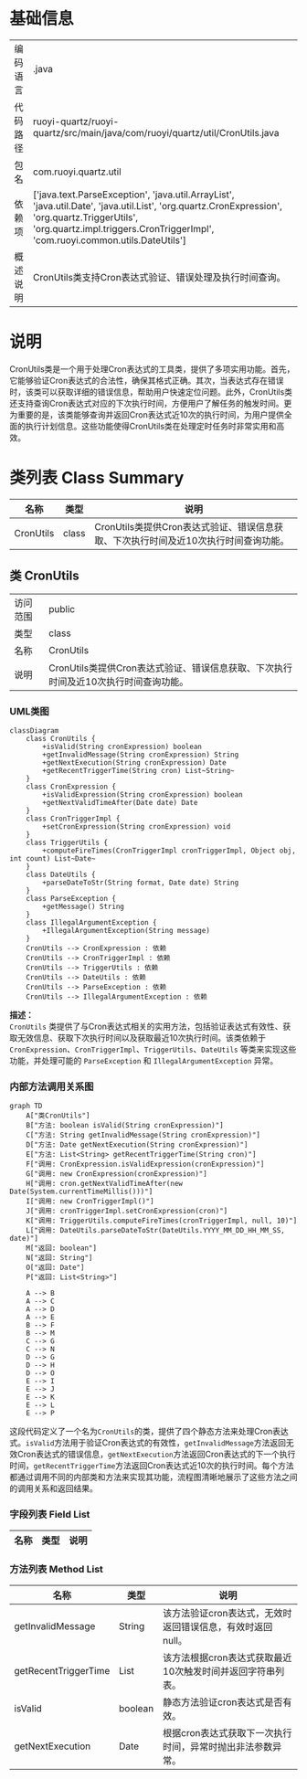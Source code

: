 # 基础信息

|      |      |
|------|------|
| 编码语言 | .java |
| 代码路径 | ruoyi-quartz/ruoyi-quartz/src/main/java/com/ruoyi/quartz/util/CronUtils.java |
| 包名 | com.ruoyi.quartz.util |
| 依赖项 | ['java.text.ParseException', 'java.util.ArrayList', 'java.util.Date', 'java.util.List', 'org.quartz.CronExpression', 'org.quartz.TriggerUtils', 'org.quartz.impl.triggers.CronTriggerImpl', 'com.ruoyi.common.utils.DateUtils'] |
| 概述说明 | CronUtils类支持Cron表达式验证、错误处理及执行时间查询。 |

# 说明

CronUtils类是一个用于处理Cron表达式的工具类，提供了多项实用功能。首先，它能够验证Cron表达式的合法性，确保其格式正确。其次，当表达式存在错误时，该类可以获取详细的错误信息，帮助用户快速定位问题。此外，CronUtils类还支持查询Cron表达式对应的下次执行时间，方便用户了解任务的触发时间。更为重要的是，该类能够查询并返回Cron表达式近10次的执行时间，为用户提供全面的执行计划信息。这些功能使得CronUtils类在处理定时任务时非常实用和高效。

# 类列表 Class Summary

| 名称   | 类型  | 说明 |
|-------|------|-------------|
| CronUtils | class | CronUtils类提供Cron表达式验证、错误信息获取、下次执行时间及近10次执行时间查询功能。 |



## 类 CronUtils

|      |      |
|------|------|
| 访问范围 | public |
| 类型 | class |
| 名称 | CronUtils |
| 说明 | CronUtils类提供Cron表达式验证、错误信息获取、下次执行时间及近10次执行时间查询功能。 |


### UML类图

```mermaid
classDiagram
    class CronUtils {
        +isValid(String cronExpression) boolean
        +getInvalidMessage(String cronExpression) String
        +getNextExecution(String cronExpression) Date
        +getRecentTriggerTime(String cron) List~String~
    }
    class CronExpression {
        +isValidExpression(String cronExpression) boolean
        +getNextValidTimeAfter(Date date) Date
    }
    class CronTriggerImpl {
        +setCronExpression(String cronExpression) void
    }
    class TriggerUtils {
        +computeFireTimes(CronTriggerImpl cronTriggerImpl, Object obj, int count) List~Date~
    }
    class DateUtils {
        +parseDateToStr(String format, Date date) String
    }
    class ParseException {
        +getMessage() String
    }
    class IllegalArgumentException {
        +IllegalArgumentException(String message)
    }
    CronUtils --> CronExpression : 依赖
    CronUtils --> CronTriggerImpl : 依赖
    CronUtils --> TriggerUtils : 依赖
    CronUtils --> DateUtils : 依赖
    CronUtils --> ParseException : 依赖
    CronUtils --> IllegalArgumentException : 依赖
```

**描述：**  
`CronUtils` 类提供了与Cron表达式相关的实用方法，包括验证表达式有效性、获取无效信息、获取下次执行时间以及获取最近10次执行时间。该类依赖于 `CronExpression`、`CronTriggerImpl`、`TriggerUtils`、`DateUtils` 等类来实现这些功能，并处理可能的 `ParseException` 和 `IllegalArgumentException` 异常。


### 内部方法调用关系图

```mermaid
graph TD
    A["类CronUtils"]
    B["方法: boolean isValid(String cronExpression)"]
    C["方法: String getInvalidMessage(String cronExpression)"]
    D["方法: Date getNextExecution(String cronExpression)"]
    E["方法: List<String> getRecentTriggerTime(String cron)"]
    F["调用: CronExpression.isValidExpression(cronExpression)"]
    G["调用: new CronExpression(cronExpression)"]
    H["调用: cron.getNextValidTimeAfter(new Date(System.currentTimeMillis()))"]
    I["调用: new CronTriggerImpl()"]
    J["调用: cronTriggerImpl.setCronExpression(cron)"]
    K["调用: TriggerUtils.computeFireTimes(cronTriggerImpl, null, 10)"]
    L["调用: DateUtils.parseDateToStr(DateUtils.YYYY_MM_DD_HH_MM_SS, date)"]
    M["返回: boolean"]
    N["返回: String"]
    O["返回: Date"]
    P["返回: List<String>"]

    A --> B
    A --> C
    A --> D
    A --> E
    B --> F
    B --> M
    C --> G
    C --> N
    D --> G
    D --> H
    D --> O
    E --> I
    E --> J
    E --> K
    E --> L
    E --> P
```

这段代码定义了一个名为`CronUtils`的类，提供了四个静态方法来处理Cron表达式。`isValid`方法用于验证Cron表达式的有效性，`getInvalidMessage`方法返回无效Cron表达式的错误信息，`getNextExecution`方法返回Cron表达式的下一个执行时间，`getRecentTriggerTime`方法返回Cron表达式近10次的执行时间。每个方法都通过调用不同的内部类和方法来实现其功能，流程图清晰地展示了这些方法之间的调用关系和返回结果。

### 字段列表 Field List

| 名称  | 类型  | 说明 |
|-------|-------|------|

### 方法列表 Method List

| 名称  | 类型  | 说明 |
|-------|-------|------|
| getInvalidMessage | String | 该方法验证cron表达式，无效时返回错误信息，有效时返回null。 |
| getRecentTriggerTime | List<String> | 该方法根据cron表达式获取最近10次触发时间并返回字符串列表。 |
| isValid | boolean | 静态方法验证cron表达式是否有效。 |
| getNextExecution | Date | 根据cron表达式获取下一次执行时间，异常时抛出非法参数异常。 |




